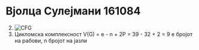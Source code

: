# Вјолца Сулејмани 161084
 2. ![CFG](https://github.com/VjollcaSulejmani/SI_2023_lab2_161084/assets/82388948/252c9e3d-a0fd-4584-a01d-6680ef6af81a)
 3. Цикломска комплексност
   V(G) = e - n + 2P = 39 - 32 + 2 = 9
   e бројот на рабови, n бројот на јазли 
